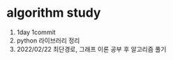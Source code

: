 algorithm study
=============
1. 1day 1commit
2. python 라이브러리 정리
3. 2022/02/22 최단경로, 그래프 이론 공부 후 알고리즘 풀기
